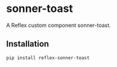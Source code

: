 # sonner-toast

A Reflex custom component sonner-toast.

## Installation

```bash
pip install reflex-sonner-toast
```